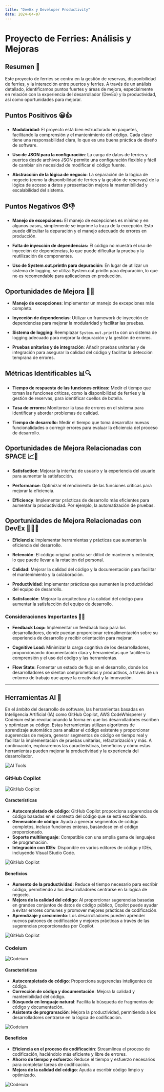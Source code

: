 ```yaml
---
title: "DevEx y Developer Productivity"
date: 2024-04-07
---
```


# Proyecto de Ferries: Análisis y Mejoras

## Resumen 📝

Este proyecto de ferries se centra en la gestión de reservas, disponibilidad de ferries, y la interacción entre puertos y 
ferries. A través de un análisis detallado, identificamos puntos fuertes y áreas de mejora, especialmente en relación con 
la experiencia del desarrollador (DevEx) y la productividad, así como oportunidades para mejorar.

## Puntos Positivos 😀👍

- **Modularidad**: El proyecto está bien estructurado en paquetes, facilitando la comprensión y el mantenimiento del código. Cada clase tiene una responsabilidad clara, lo que es una buena práctica de diseño de software.


- **Uso de JSON para la configuración**: La carga de datos de ferries y puertos desde archivos JSON permite una configuración flexible y fácil de cambiar sin necesidad de modificar el código fuente.


- **Abstracción de la lógica de negocio**: La separación de la lógica de negocio (como la disponibilidad de ferries y la gestión de reservas) de la lógica de acceso a datos y presentación mejora la mantenibilidad y escalabilidad del sistema.

## Puntos Negativos 😞👎

- **Manejo de excepciones:** El manejo de excepciones es mínimo y en algunos casos, simplemente se imprime la traza de la excepción. Esto puede dificultar la depuración y el manejo adecuado de errores en producción.


- **Falta de inyección de dependencias:** El código no muestra el uso de inyección de dependencias, lo que puede dificultar la prueba y la reutilización de componentes.


- **Uso de System.out.println para depuración:** En lugar de utilizar un sistema de logging, se utiliza System.out.println para depuración, lo que no es recomendable para aplicaciones en producción.

## Oportunidades de Mejora 🤔💡

- **Manejo de excepciones**: Implementar un manejo de excepciones más completo.


- **Inyección de dependencias**: Utilizar un framework de inyección de dependencias para mejorar la modularidad y facilitar las pruebas.


- **Sistema de logging**: Reemplazar `System.out.println` con un sistema de logging adecuado para mejorar la depuración y la gestión de errores.


- **Pruebas unitarias y de integración**: Añadir pruebas unitarias y de integración para asegurar la calidad del código y facilitar la detección temprana de errores.


## Métricas Identificables 📊🔍

- **Tiempo de respuesta de las funciones críticas:** Medir el tiempo que toman las funciones críticas, como la disponibilidad de ferries y la gestión de reservas, para identificar cuellos de botella.


- **Tasa de errores:** Monitorear la tasa de errores en el sistema para identificar y abordar problemas de calidad.


- **Tiempo de desarrollo:** Medir el tiempo que toma desarrollar nuevas funcionalidades o corregir errores para evaluar la eficiencia del proceso de desarrollo.

## Oportunidades de Mejora Relacionadas con SPACE 📈🚀

- **Satisfaction**: Mejorar la interfaz de usuario y la experiencia del usuario para aumentar la satisfacción.


- **Performance**: Optimizar el rendimiento de las funciones críticas para mejorar la eficiencia.


- **Efficiency**: Implementar prácticas de desarrollo más eficientes para aumentar la productividad. Por ejemplo, la automatización de pruebas.

## Oportunidades de Mejora Relacionadas con DevEx 👩‍💻🌈

- **Eficiencia**: Implementar herramientas y prácticas que aumenten la eficiencia del desarrollo.


- **Retención**: El código original podría ser difícil de mantener y entender, lo que puede llevar a la rotación del personal.


- **Calidad**: Mejorar la calidad del código y la documentación para facilitar el mantenimiento y la colaboración.


- **Productividad**: Implementar prácticas que aumenten la productividad del equipo de desarrollo.


- **Satisfacción**: Mejorar la arquitectura y la calidad del código para aumentar la satisfacción del equipo de desarrollo.

### Consideraciones Importantes 🌟💼

- **Feedback Loop:** Implementar un feedback loop para los desarrolladores, donde puedan proporcionar retroalimentación sobre su experiencia de desarrollo y recibir orientación para mejorar.


- **Cognitive Load:** Minimizar la carga cognitiva de los desarrolladores, proporcionando documentación clara y herramientas que faciliten la comprensión y el uso del código y las herramientas.


- **Flow State:** Fomentar un estado de flujo en el desarrollo, donde los desarrolladores se sientan comprometidos y productivos, a través de un entorno de trabajo que apoye la creatividad y la innovación.

---
## Herramientas AI 🤖

En el ámbito del desarrollo de software, las herramientas basadas en Inteligencia Artificial (IA) como GitHub Copilot, AWS CodeWhisperer y Codeium están revolucionando la forma en que los desarrolladores escriben y optimizan su código. Estas herramientas utilizan algoritmos de aprendizaje automático para analizar el código existente y proporcionar sugerencias de mejora, generar segmentos de código en tiempo real y facilitar la implementación de pruebas unitarias, refactorización y más. A continuación, exploraremos las características, beneficios y cómo estas herramientas pueden mejorar la productividad y la experiencia del desarrollador.

![AI Tools](../assets/multimedia/devex/vs.jpg)

### GitHub Copilot

![GitHub Copilot](../assets/multimedia/devex/copilot.jpg)

#### Características

- **Autocompletado de código**: GitHub Copilot proporciona sugerencias de código basadas en el contexto del código que se está escribiendo.
- **Generación de código**: Ayuda a generar segmentos de código completos, incluso funciones enteras, basándose en el código proporcionado.
- **Soporte multilenguaje**: Compatible con una amplia gama de lenguajes de programación.
- **Integración con IDEs**: Disponible en varios editores de código y IDEs, incluyendo Visual Studio Code.

![GitHub Copilot](../assets/multimedia/devex/copilot2.jpg)

#### Beneficios

- **Aumento de la productividad**: Reduce el tiempo necesario para escribir código, permitiendo a los desarrolladores centrarse en la lógica de negocio.
- **Mejora de la calidad del código**: Al proporcionar sugerencias basadas en grandes conjuntos de datos de código público, Copilot puede ayudar a evitar errores comunes y promover mejores prácticas de codificación.
- **Aprendizaje y crecimiento**: Los desarrolladores pueden aprender nuevos patrones de codificación y mejores prácticas a través de las sugerencias proporcionadas por Copilot.

![GitHub Copilot](../assets/multimedia/devex/GitHub-Copilot-2.gif)

### Codeium

![Codeium](../assets/multimedia/devex/code.jpg)

#### Características

- **Autocompletado de código**: Proporciona sugerencias inteligentes de código.
- **Corrección de código y documentación**: Mejora la calidad y mantenibilidad del código.
- **Búsqueda en lenguaje natural**: Facilita la búsqueda de fragmentos de código y documentación.
- **Asistente de programación**: Mejora la productividad, permitiendo a los desarrolladores centrarse en la lógica de codificación.

![Codeium](../assets/multimedia/devex/code2.png)

#### Beneficios

- **Eficiencia en el proceso de codificación**: Streamlinea el proceso de codificación, haciéndolo más eficiente y libre de errores.
- **Ahorro de tiempo y esfuerzo**: Reduce el tiempo y esfuerzo necesarios para completar tareas de codificación.
- **Mejora de la calidad del código**: Ayuda a escribir código limpio y optimizado.

![Codeium](../assets/multimedia/devex/giphy.gif)